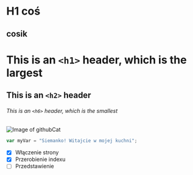 # H1 coś
## cosik

# This is an `<h1>` header, which is the largest

## This is an `<h2>` header

###### This is an `<h6>` header, which is the smallest


![Image of githubCat](https://cdn.pixabay.com/photo/2022/01/30/13/33/github-6980894_960_720.png)


``` javascript
var myVar = "Siemanko! Witajcie w mojej kuchni";
```


- [x] Włączenie strony
- [x] Przerobienie indexu
- [ ] Przedstawienie
